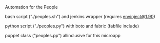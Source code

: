 Automation for the People


bash script ("./peoples.sh") and jenkins wrapper (requires envinject@1.90)

python script ("./peoples.py") with boto and fabric (fabfile include)

puppet class ("peoples.pp") allinclusive for this microapp
